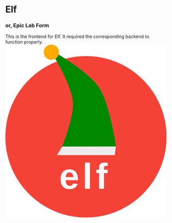 # Elf
### or, Epic Lab Form
This is the frontend for Elf.
It required the corresponding backend to function properly.
![Elf](src/assets/images/icons/elf-logo.min.svg)